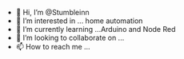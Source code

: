 - 👋 Hi, I’m @Stumbleinn
- 👀 I’m interested in ... home automation
- 🌱 I’m currently learning ...Arduino and Node Red
- 💞️ I’m looking to collaborate on ...
- 📫 How to reach me ...

<!---
Stumbleinn/Stumbleinn is a ✨ special ✨ repository because its `README.md` (this file) appears on your GitHub profile.
You can click the Preview link to take a look at your changes.
--->
